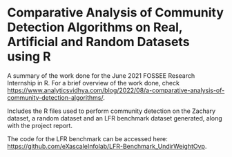 # Comparative Analysis of Community Detection Algorithms on Real, Artificial and Random Datasets using R
A summary of the work done for the June 2021 FOSSEE Research Internship in R. For a brief overview of the work done, check https://www.analyticsvidhya.com/blog/2022/08/a-comparative-analysis-of-community-detection-algorithms/. 

Includes the R files used to perform community detection on the Zachary dataset, a random dataset and an LFR benchmark dataset generated, along with the project report. 

The code for the LFR benchmark can be accessed here: https://github.com/eXascaleInfolab/LFR-Benchmark_UndirWeightOvp.

